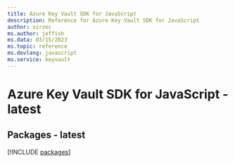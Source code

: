 ```yaml
---
title: Azure Key Vault SDK for JavaScript
description: Reference for Azure Key Vault SDK for JavaScript
author: xirzec
ms.author: jeffish
ms.data: 03/15/2023
ms.topic: reference
ms.devlang: javascript
ms.service: keyvault
---
```

# Azure Key Vault SDK for JavaScript - latest
## Packages - latest
[!INCLUDE [packages](key-vault-index.md)]